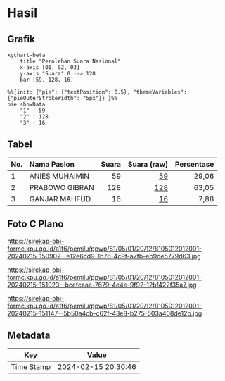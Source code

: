 # Hasil

## Grafik

```mermaid
xychart-beta
    title "Perolehan Suara Nasional"
    x-axis [01, 02, 03]
    y-axis "Suara" 0 --> 128
    bar [59, 128, 16]
```

```mermaid
%%{init: {"pie": {"textPosition": 0.5}, "themeVariables": {"pieOuterStrokeWidth": "5px"}} }%%
pie showData
    "1" : 59
    "2" : 128
    "3" : 16
```

## Tabel

| No. | Nama Paslon    | Suara | Suara (raw) | Persentase |
|:--- |:-------------- | -----:| -----------:| ----------:|
| 1   | ANIES MUHAIMIN | 59    | [59][p-1]   | 29,06      |
| 2   | PRABOWO GIBRAN | 128   | [128][p-2]  | 63,05      |
| 3   | GANJAR MAHFUD  | 16    | [16][p-3]   | 7,88       |


[p-1]: https://github.com/gigit-pemilu/pemilu-2024/blob/main/pilpres/hitung-suara/sub/81-maluku/sub/05-seram-bagian-timur/sub/01-bula/sub/2012-sesar/sub/001-tps/sub/paslon-1.txt
[p-2]: https://github.com/gigit-pemilu/pemilu-2024/blob/main/pilpres/hitung-suara/sub/81-maluku/sub/05-seram-bagian-timur/sub/01-bula/sub/2012-sesar/sub/001-tps/sub/paslon-2.txt
[p-3]: https://github.com/gigit-pemilu/pemilu-2024/blob/main/pilpres/hitung-suara/sub/81-maluku/sub/05-seram-bagian-timur/sub/01-bula/sub/2012-sesar/sub/001-tps/sub/paslon-3.txt

## Foto C Plano

https://sirekap-obj-formc.kpu.go.id/a1f6/pemilu/ppwp/81/05/01/20/12/8105012012001-20240215-150902--e12e6cd9-1b76-4c9f-a7fb-eb9de5779d63.jpg

https://sirekap-obj-formc.kpu.go.id/a1f6/pemilu/ppwp/81/05/01/20/12/8105012012001-20240215-151023--bcefcaae-7679-4e4e-9f92-12bf422f35a7.jpg

https://sirekap-obj-formc.kpu.go.id/a1f6/pemilu/ppwp/81/05/01/20/12/8105012012001-20240215-151147--5b50a4cb-c62f-43e8-b275-503a408de12b.jpg


## Metadata

| Key        | Value               |
| ---------- | ------------------- |
| Time Stamp | 2024-02-15 20:30:46 |



